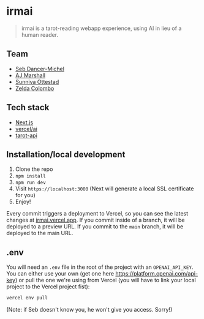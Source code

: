 # irmai

> irmai is a tarot-reading webapp experience, using AI in lieu of a human reader.

## Team

- [Seb Dancer-Michel](https://seb.cat)
- [AJ Marshall](https://ajmarshall.ca)
- [Sunniva Ottestad](https://www.instagram.com/hypercampina)
- [Zelda Colombo](https://zeldacolombo.com)

## Tech stack

- [Next.js](https://nextjs.org/)
- [vercel/ai](https://sdk.vercel.ai/)
- [tarot-api](https://tarot-api-3hv5.onrender.com/)

## Installation/local development

1. Clone the repo
2. `npm install`
3. `npm run dev`
4. Visit `https://localhost:3000` (Next will generate a local SSL certificate for you)
5. Enjoy!

Every commit triggers a deployment to Vercel, so you can see the latest changes at [irmai.vercel.app](https://irmai.vercel.app).
If you commit inside of a branch, it will be deployed to a preview URL.
If you commit to the `main` branch, it will be deployed to the main URL.

## .env

You will need an `.env` file in the root of the project with an `OPENAI_API_KEY`. You can either use your own (get one here https://platform.openai.com/api-key) or pull the one we're using from Vercel (you will have to link your local project to the Vercel project fist):

```bash
vercel env pull
```

(Note: if Seb doesn't know you, he won't give you access. Sorry!)